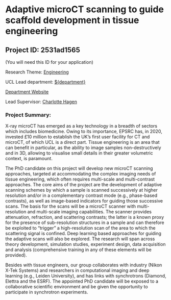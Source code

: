 # Adaptive microCT scanning to guide scaffold development in tissue engineering

## Project ID: **2531ad1565**
(You will need this ID for your application)

Research Theme: [Engineering](../themes/engineering.md)

UCL Lead department: [${department}](../departments/medical-physics-and-biomedical-engineering.md)

[Department Website](https://www.ucl.ac.uk/medical-physics-biomedical-engineering)

Lead Supervisor: [Charlotte Hagen](https://profiles.ucl.ac.uk/30988)

### Project Summary:

X-ray microCT has emerged as a key technology in a breadth of sectors which includes biomedicine. Owing to its importance, EPSRC has, in 2020, invested £10 million to establish the UK’s first user facility for CT and microCT, of which UCL is a direct part. Tissue engineering is an area that can benefit in particular, as the ability to image samples non-destructively and in 3D, allowing to visualise small details in their greater volumetric context, is paramount. 

The PhD candidate on this project will develop new microCT scanning approaches, targeted at accommodating the complex imaging needs of tissue engineering, which often requires multi-scale and multi-contrast approaches. The core aims of the project are the development of adaptive scanning schemes by which a sample is scanned successively at higher resolution and/or in a complementary contrast mode (e.g., phase-based contrasts), as well as image-based indicators for guiding those successive scans. The basis for the scans will be a microCT scanner with multi-resolution and multi-scale imaging capabilities. The scanner provides attenuation, refraction, and scattering contrasts; the latter is a known proxy for the presence of sub-resolution structures in a sample and can therefore be exploited to “trigger” a high-resolution scan of the area to which the scattering signal is confined. Deep learning based approaches for guiding the adaptive scans will also be explored. The research will span across theory development, simulation studies, experiment design, data acquisition and analysis (comprehensive training in any of these elements will be provided). 

Besides with tissue engineers, our group collaborates with industry (Nikon X-Tek Systems) and researchers in computational imaging and deep learning (e.g., Leiden University), and has links with synchrotrons (Diamond, Elettra and the ESRF). The appointed PhD candidate will be exposed to a collaborative scientific environment and be given the opportunity to participate in synchrotron experiments.
